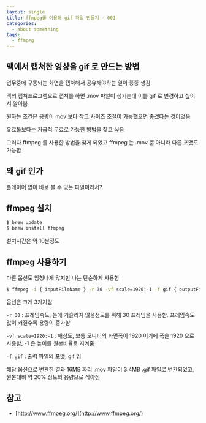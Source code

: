 ```yaml
---
layout: single
title: ffmpeg를 이용해 gif 파일 만들기 - 001
categories: 
  - about something
tags:
  - ffmpeg
---
```


## 맥에서 캡쳐한 영상을 gif 로 만드는 방법

업무중에 구동되는 화면을 캡쳐해서 공유해야하는 일이 종종 생김

맥의 캡쳐프로그램으로 캡쳐를 하면 .mov 파일이 생기는데 이를 gif 로 변경하고 싶어서 알아봄

원하는 조건은 용량이 mov 보다 작고 사이즈 조절이 가능했으면 좋겠다는 것이었음

유료툴보다는 가급적 무료로 가능한 방법을 찾고 싶음

그러다 ffmpeg 를 사용한 방법을 찾게 되었고 ffmpeg 는 .mov 뿐 아니라 다른 포맷도 가능함

## 왜 gif 인가

플레이어 없이 바로 볼 수 있는 파일이라서?

## ffmpeg 설치

```bash
$ brew update
$ brew install ffmpeg
```

설치시간은 약 10분정도

## ffmpeg 사용하기

다른 옵션도 엄청나게 많지만 나는 단순하게 사용함

```bash
$ ffmpeg -i { inputFileName } -r 30 -vf scale=1920:-1 -f gif { outputFileName }
```

옵션은 크게 3가지임

`-r 30` : 프레임속도, 눈에 거슬리지 않을정도를 위해 30 프레임을 사용함. 프레임속도값이 커질수록 용량이 증가함

`-vf scale=1920:-1` : 해상도, 보통 모니터의 화면폭이 1920 이기에 폭을 1920 으로 사용함, -1 은 높이를 원본비율로 지켜줌 

`-f gif`  : 출력 파일의 포맷, gif 임

해당 옵션으로 변환한 결과 16MB 짜리 .mov 파일이 3.4MB .gif 파일로 변환되었고, 원본대비 약 20% 정도의 용량으로 작아짐

## 참고 
- [http://www.ffmpeg.org/](http://www.ffmpeg.org/)